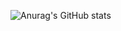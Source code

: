 ![Anurag's GitHub stats](https://github-readme-stats.vercel.app/api?username=ProbAlex&show_icons=true&theme=radical)
